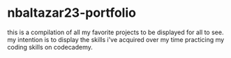 # nbaltazar23-portfolio
this is a compilation of all my favorite projects to be displayed for all to see. my intention is to display the skills i've acquired over my time practicing my coding skills on codecademy.

